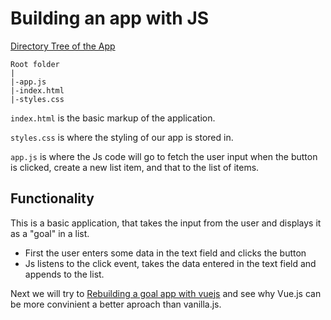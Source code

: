 # Building an app with JS

[Directory Tree of the App](../../Project%20Files/5.1%20gs-01-starting-project/)


```
Root folder
|
|-app.js
|-index.html
|-styles.css
```

`index.html` is the basic markup of the application.

`styles.css` is where the styling of our app is stored in.

`app.js` is where the Js code will go to fetch the user input when the button is clicked, create a new list item, and that to the list of items.

## Functionality

This is a basic application, that takes the input from the user and displays it as a "goal" in a list.

* First the user enters some data in the text field and clicks the button
* Js listens to the click event, takes the data entered in the text field and appends to the list.

Next we will try to [Rebuilding a goal app with vuejs](Rebuilding%20a%20goal%20app%20with%20vuejs.md) and see why Vue.js can be more convinient a better aproach than vanilla.js.

